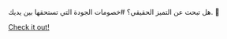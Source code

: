 هل تبحث عن التميز الحقيقي؟ #خصومات الجودة التي تستحقها بين يديك. 🚀

[Check it out!](https://www.facebook.com/share/17TW2PL6Tj/)